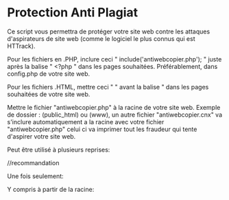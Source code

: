 # Protection Anti Plagiat

Ce script vous permettra de protéger votre site web contre les attaques d'aspirateurs de site web (comme le logiciel le plus connus qui est HTTrack).

Pour les fichiers en .PHP, inclure ceci " include('antiwebcopier.php'); " juste après la balise " <?php " dans les pages souhaitées. Préférablement, dans config.php de votre site web.

Pour les fichiers .HTML, mettre ceci " <?php include('antiwebcopier.php'); ?> " avant la balise " <!DOCTYPE html> dans les pages souhaitées de votre site web.

Mettre le fichier "antiwebcopier.php" à la racine de votre site web. Exemple de dossier : (public_html) ou (www), un autre fichier "antiwebcopier.cnx" va s'inclure automatiquement a la racine avec votre fichier "antiwebcopier.php" celui ci va imprimer tout les fraudeur qui tente d'aspirer votre site web.

Peut être utilisé à plusieurs reprises:

<?php include("antiwebcopier.php"); ?>//recommandation

Une fois seulement:

<?php include_once("antiwebcopier.php"); ?>

Y compris à partir de la racine:

<?php
   $path = $_SERVER['DOCUMENT_ROOT'];
   $path .= "../../antiwebcopier.php";
   include_once($path);
?>
